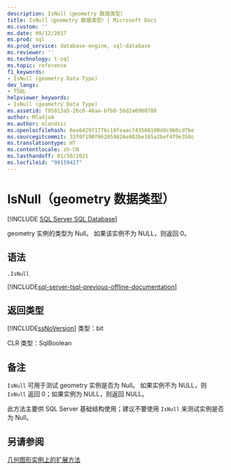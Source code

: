 ```yaml
---
description: IsNull（geometry 数据类型）
title: IsNull（geometry 数据类型）| Microsoft Docs
ms.custom: ''
ms.date: 09/12/2017
ms.prod: sql
ms.prod_service: database-engine, sql-database
ms.reviewer: ''
ms.technology: t-sql
ms.topic: reference
f1_keywords:
- IsNull (geometry Data Type)
dev_langs:
- TSQL
helpviewer_keywords:
- IsNull (geometry Data Type)
ms.assetid: f95813a5-26c0-48aa-bfb8-56d2a0980788
author: MladjoA
ms.author: mlandzic
ms.openlocfilehash: 6ea6429f1776c18feaacf43508100d4c960cd7be
ms.sourcegitcommit: 33f0f190f962059826e002be165a2bef4f9e350c
ms.translationtype: HT
ms.contentlocale: zh-CN
ms.lasthandoff: 01/30/2021
ms.locfileid: "99159427"
---
```

# <a name="isnull-geometry-data-type"></a>IsNull（geometry 数据类型）
[!INCLUDE [SQL Server SQL Database](../../includes/applies-to-version/sql-asdb.md)]

geometry 实例的类型为 Null。 如果该实例不为 NULL，则返回 0。
  
## <a name="syntax"></a>语法  
  
```  
.IsNull  
```  
  
[!INCLUDE[sql-server-tsql-previous-offline-documentation](../../includes/sql-server-tsql-previous-offline-documentation.md)]

## <a name="return-types"></a>返回类型
 [!INCLUDE[ssNoVersion](../../includes/ssnoversion-md.md)] 类型：bit  
  
 CLR 类型：SqlBoolean  
  
## <a name="remarks"></a>备注  
 `IsNull` 可用于测试 geometry 实例是否为 Null。 如果实例不为 NULL，则 `IsNull` 返回 0；如果实例为 NULL，则返回 NULL。  
  
 此方法主要供 SQL Server 基础结构使用；建议不要使用 `IsNull` 来测试实例是否为 Null。  
  

## <a name="see-also"></a>另请参阅  
 [几何图形实例上的扩展方法](../../t-sql/spatial-geometry/extended-methods-on-geometry-instances.md)  
  
  

